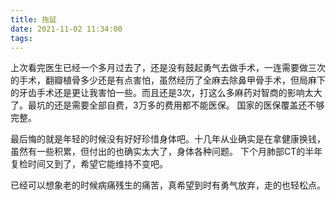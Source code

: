 ```yaml
---
title: 拖延
date: 2021-11-02 11:34:00
tags:
---
```


上次看完医生已经一个多月过去了，还是没有鼓起勇气去做手术，一连需要做三次的手术，翻瓣植骨多少还是有点害怕，虽然经历了全麻去除鼻甲骨手术，但局麻下的牙齿手术还是更让我害怕一些。而且还是3次，打这么多麻药对智商的影响太大了。最坑的还是需要全部自费，3万多的费用都不能医保。 国家的医保覆盖还不够完整。

最后悔的就是年轻的时候没有好好珍惜身体吧。十几年从业确实是在拿健康换钱，虽然有一些积累，但付出的也确实太大了，身体各种问题。  下个月肺部CT的半年复检时间又到了，希望它能维持不变吧。

已经可以想象老的时候病痛残生的痛苦，真希望到时有勇气放弃，走的也轻松点。



